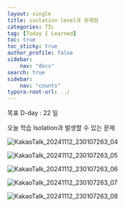 ```yaml
---
layout: single
title: isolation level과 문제점
categories: TIL
tag: [Today I Learned]
toc: true
toc_sticky: true
author_profile: false
sidebar:
    nav: "docs"
search: true
sidebar:
    nav: "counts"
typora-root-url: ../
---
```

목표 D-day : 22 일  

오늘 학습 Isolation과 발생할 수 있는 문제

![KakaoTalk_20241112_230107263_04](/images/2024-11-12-til-20241112/KakaoTalk_20241112_230107263_04.jpg)

![KakaoTalk_20241112_230107263_05](/images/2024-11-12-til-20241112/KakaoTalk_20241112_230107263_05.jpg)

![KakaoTalk_20241112_230107263_06](/images/2024-11-12-til-20241112/KakaoTalk_20241112_230107263_06.jpg)

![KakaoTalk_20241112_230107263_07](/images/2024-11-12-til-20241112/KakaoTalk_20241112_230107263_07.jpg)

![KakaoTalk_20241112_230107263_08](/images/2024-11-12-til-20241112/KakaoTalk_20241112_230107263_08.jpg)
